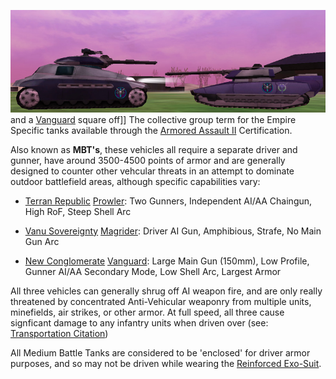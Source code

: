 ![](../images/Prowler-Vanguard.jpg "fig:Prowler-Vanguard.jpg") and a
[Vanguard](../vehicles/Vanguard.md) square off\]\] The collective group term for
the Empire Specific tanks available through the
[Armored Assault II](../certifications/Armored_Assault_II.md) Certification.

Also known as **MBT's**, these vehicles all require a separate driver and
gunner, have around 3500-4500 points of armor and are generally designed to
counter other vehcular threats in an attempt to dominate outdoor battlefield
areas, although specific capabilities vary:

- [Terran Republic](../etc/Terran_Republic.md)
  [Prowler](../vehicles/Prowler.md): Two Gunners, Independent AI/AA Chaingun,
  High RoF, Steep Shell Arc

<!-- -->

- [Vanu Sovereignty](../etc/Vanu_Sovereignty.md)
  [Magrider](../vehicles/Magrider.md): Driver AI Gun, Amphibious, Strafe, No
  Main Gun Arc

<!-- -->

- [New Conglomerate](../etc/New_Conglomerate.md)
  [Vanguard](../vehicles/Vanguard.md): Large Main Gun (150mm), Low Profile,
  Gunner AI/AA Secondary Mode, Low Shell Arc, Largest Armor

All three vehicles can generally shrug off AI weapon fire, and are only really
threatened by concentrated Anti-Vehicular weaponry from multiple units,
minefields, air strikes, or other armor. At full speed, all three cause
signficant damage to any infantry units when driven over (see:
[Transportation Citation](../merits/Transportation_Citation.md))

All Medium Battle Tanks are considered to be 'enclosed' for driver armor
purposes, and so may not be driven while wearing the
[Reinforced Exo-Suit](../armor/Reinforced_Exo-Suit.md).

<!--[Category:Game Items](Category:Game_Items.md)-->
